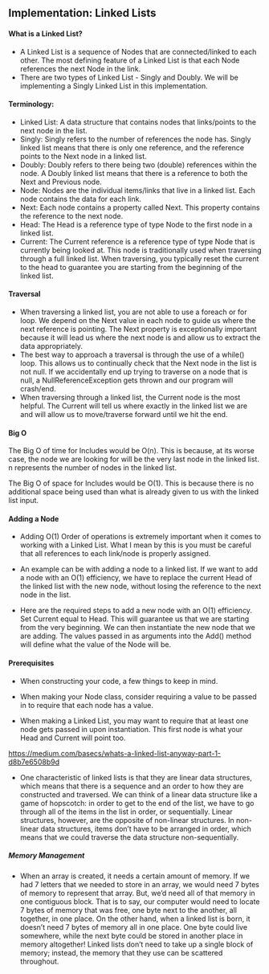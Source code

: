 ## Implementation: Linked Lists

#### What is a Linked List?
- A Linked List is a sequence of Nodes that are connected/linked to each other. 
The most defining feature of a Linked List is that each Node references the next Node in the link.
- There are two types of Linked List - Singly and Doubly. We will be implementing a Singly Linked List in this implementation.

#### Terminology:
- Linked List: A data structure that contains nodes that links/points to the next node in the list.
- Singly: Singly refers to the number of references the node has.
Singly linked list means that there is only one reference, and the reference points to the Next node in a linked list.
- Doubly:  Doubly refers to there being two (double) references within the node. 
A Doubly linked list means that there is a reference to both the Next and Previous node.
- Node: Nodes are the individual items/links that live in a linked list. Each node contains the data for each link.
- Next: Each node contains a property called Next. This property contains the reference to the next node.
- Head: The Head is a reference type of type Node to the first node in a linked list.
- Current: The Current reference is a reference type of type Node that is currently being looked at. 
This node is traditionally used when traversing through a full linked list. 
When traversing, you typically reset the current to the head to guarantee you are starting from the beginning of the linked list.

#### Traversal
- When traversing a linked list, you are not able to use a foreach or for loop. 
We depend on the Next value in each node to guide us where the next reference is pointing. 
The Next property is exceptionally important because it will lead us where the next node is and allow us to extract the data appropriately.
- The best way to approach a traversal is through the use of a while() loop. 
This allows us to continually check that the Next node in the list is not null. 
If we accidentally end up trying to traverse on a node that is null, a NullReferenceException gets thrown and our program will crash/end.
- When traversing through a linked list, the Current node is the most helpful. 
The Current will tell us where exactly in the linked list we are and will allow us to move/traverse forward until we hit the end.

#### Big O
The Big O of time for Includes would be O(n). This is because, at its worse case, the node we are looking for will be the very last node in the linked list. n represents the number of nodes in the linked list.

The Big O of space for Includes would be O(1). This is because there is no additional space being used than what is already given to us with the linked list input.

#### Adding a Node
- Adding O(1)
Order of operations is extremely important when it comes to working with a Linked List. 
What I mean by this is you must be careful that all references to each link/node is properly assigned.

- An example can be with adding a node to a linked list. If we want to add a node with an O(1) efficiency, we have to replace the current Head of the linked list with the new node, without losing the reference to the next node in the list.

- Here are the required steps to add a new node with an O(1) efficiency.
Set Current equal to Head. This will guarantee us that we are starting from the very beginning.
We can then instantiate the new node that we are adding. 
The values passed in as arguments into the Add() method will define what the value of the Node will be.

#### Prerequisites
- When constructing your code, a few things to keep in mind.

- When making your Node class, consider requiring a value to be passed in to require that each node has a value.

- When making a Linked List, you may want to require that at least one node gets passed in upon instantiation. 
This first node is what your Head and Current will point too.

https://medium.com/basecs/whats-a-linked-list-anyway-part-1-d8b7e6508b9d
- One characteristic of linked lists is that they are linear data structures, which means that there is a sequence and an order to how they are constructed and traversed. 
We can think of a linear data structure like a game of hopscotch: in order to get to the end of the list, we have to go through all of the items in the list in order, or sequentially. 
Linear structures, however, are the opposite of non-linear structures. In non-linear data structures, items don’t have to be arranged in order, which means that we could traverse the data structure non-sequentially.
##### Memory Management 
- When an array is created, it needs a certain amount of memory. If we had 7 letters that we needed to store in an array, we would need 7 bytes of memory to represent that array. But, we’d need all of that memory in one contiguous block. That is to say, our computer would need to locate 7 bytes of memory that was free, one byte next to the another, all together, in one place.
On the other hand, when a linked list is born, it doesn’t need 7 bytes of memory all in one place. One byte could live somewhere, while the next byte could be stored in another place in memory altogether! Linked lists don’t need to take up a single block of memory; instead, the memory that they use can be scattered throughout.
